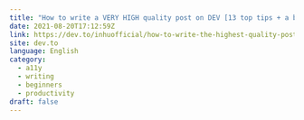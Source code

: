 ```yaml
---
title: "How to write a VERY HIGH quality post on DEV [13 top tips + a bonus 🤯!]"
date: 2021-08-20T17:12:59Z
link: https://dev.to/inhuofficial/how-to-write-the-highest-quality-posts-on-dev-13-top-tips-cj6?utm_medium=RSS&utm_source=news.12bit.vn
site: dev.to
language: English
category:
  - a11y
  - writing
  - beginners
  - productivity
draft: false
---
```

